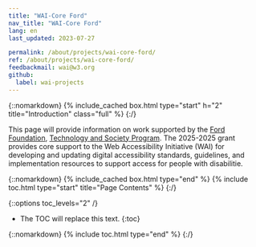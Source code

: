 ```yaml
---
title: "WAI-Core Ford"
nav_title: "WAI-Core Ford"
lang: en 
last_updated: 2023-07-27

permalink: /about/projects/wai-core-ford/
ref: /about/projects/wai-core-ford/
feedbackmail: wai@w3.org
github:
  label: wai-projects
---
```


{::nomarkdown}
{% include_cached box.html type="start" h="2" title="Introduction" class="full" %}
{:/}

This page will provide information on work supported by the [Ford Foundation](https://www.fordfoundation.org/), [Technology and Society Program](https://www.fordfoundation.org/work/challenging-inequality/technology-and-society/). The 2025-2025 grant provides core support to the Web Accessibility Initiative (WAI) for developing and updating digital accessibility standards, guidelines, and implementation resources to support access for people with disabilitie.

{::nomarkdown}
{% include_cached box.html type="end" %}
{% include toc.html type="start" title="Page Contents" %}
{:/}

{::options toc_levels="2" /}

-   The TOC will replace this text.
{:toc}


{::nomarkdown}
{% include toc.html type="end" %}
{:/}
